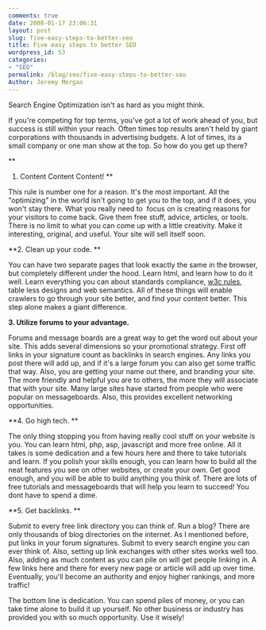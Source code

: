 ```yaml
---
comments: true
date: 2008-01-17 23:06:31
layout: post
slug: five-easy-steps-to-better-seo
title: Five easy steps to better SEO
wordpress_id: 53
categories:
- "SEO"
permalink: /blog/seo/five-easy-steps-to-better-seo
Author: Jeremy Morgan
---
```


Search Engine Optimization isn't as hard as you might think.

If you're competing for top terms, you've got a lot of work ahead of you, but success is still within your reach. Often times top results aren't held by giant corporations with thousands in advertising budgets. A lot of times, its a small company or one man show at the top. So how do you get up there?

**
1. Content Content Content! **

This rule is number one for a reason. It's the most important. All the "optimizing" in the world isn't going to get you to the top, and if it does, you won't stay there. What you really need to  focus on is creating reasons for your visitors to come back. Give them free stuff, advice, articles, or tools. There is no limit to what you can come up with a little creativity. Make it interesting, original, and useful. Your site will sell itself soon.

**2. Clean up your code. **

You can have two separate pages that look exactly the same in the browser, but completely different under the hood. Learn html, and learn how to do it well. Learn everything you can about standards compliance, [w3c rules](http://www.w3.org), table less designs and web semantics. All of these things will enable crawlers to go through your site better, and find your content better. This step alone makes a giant difference.

**3. Utilize forums to your advantage.**

Forums and message boards are a great way to get the word out about your site. This adds several dimensions so your promotional strategy. First off links in your signature count as backlinks in search engines. Any links you post there will add up, and if it's a large forum you can also get some traffic that way. Also, you are getting your name out there, and branding your site. The more friendly and helpful you are to others, the more they will associate that with your site. Many large sites have started from people who were popular on messageboards. Also, this provides excellent networking opportunities.

**4. Go high tech. **

The only thing stopping you from having really cool stuff on your website is you. You can learn html, php, asp, javascript
and more free online. All it takes is some dedication and a few hours here and there to take tutorials and learn. If you
polish your skills enough, you can learn how to build all the neat features you see on other websites, or create your own.
Get good enough, and you will be able to build anything you think of. There are lots of free tutorials and messageboards
that will help you learn to succeed! You dont have to spend a dime.

**5. Get backlinks. **

Submit to every free link directory you can think of. Run a blog? There are only thousands of blog directories on the
internet. As I mentioned before, put links in your forum signatures. Submit to every search engine you can ever think of.
Also, setting up link exchanges with other sites works well too. Also, adding as much content as you can pile on will
get people linking in. A few links here and there for every new page or article will add up over time. Eventually, you'll
become an authority and enjoy higher rankings, and more traffic!

The bottom line is dedication. You can spend piles of money, or you can take time alone to build it up yourself. No other
business or industry has provided you with so much opportunity. Use it wisely!
